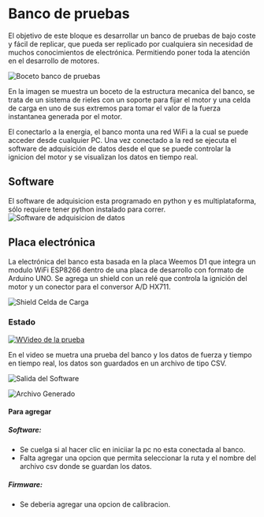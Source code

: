 # Banco de pruebas

El objetivo de este bloque es desarrollar un banco de pruebas de bajo coste y fácil de replicar, que pueda ser replicado por cualquiera sin necesidad de muchos conocimientos de electrónica. Permitiendo poner toda la atención en el desarrollo de motores.

![Boceto banco de pruebas](https://github.com/ClubdeRobotica/Coheteria-Experimental/blob/Bayo_V1/Documentacion/Avance_lProyecto/Imagenes/Banco3d.png)

En la imagen se muestra un boceto de la estructura mecanica del banco, se trata de un sistema de rieles con un soporte para fijar el motor y una celda de carga en uno de sus extremos para tomar el valor de la fuerza instantanea generada por el motor.

El conectarlo a la energia, el banco monta una red WiFi a la cual se puede acceder desde cualquier PC. Una vez conectado a la red se ejecuta el software de adquisición de datos desde el que se puede controlar la ignicion del motor y se visualizan los datos en tiempo real.


## Software
El software de adquisicion esta programado en python y es multiplataforma, sólo requiere tener python instalado para correr.
![Software de adquisicion de datos](https://github.com/ClubdeRobotica/Coheteria-Experimental/blob/Bayo_V1/Documentacion/Avance_lProyecto/Imagenes/SoftBanco.png)

## Placa electrónica

La electrónica del banco esta basada en la placa Weemos D1 que integra un modulo WiFi ESP8266 dentro de una placa de desarrollo con formato de Arduino UNO. Se agrega un shield con un relé que controla la ignición del motor y un conector para el conversor A/D HX711.

![Shield Celda de Carga](https://github.com/ClubdeRobotica/Coheteria-Experimental/blob/Bayo_V1/Motor/Banco%20de%20pruebas/Hardware/Shield-celda-carga/Vistas%203D/Vista%203.jpg)


### Estado
[![WVideo de la prueba](https://img.youtube.com/vi/06_TuqDqlls/hqdefault.jpg)](https://youtu.be/06_TuqDqlls)

En el video se muetra una prueba del banco y los datos de fuerza y tiempo en tiempo real, los datos son guardados en un archivo de tipo CSV.

![Salida del Software](https://github.com/ClubdeRobotica/Coheteria-Experimental/blob/Bayo_V1/Documentacion/Avance_lProyecto/Pruebas/SalidaSoft.png)

![Archivo Generado](https://github.com/ClubdeRobotica/Coheteria-Experimental/blob/Bayo_V1/Documentacion/Avance_lProyecto/Pruebas/SalidaCSV.png)

#### Para agregar
##### Software:
* Se cuelga si al hacer clic en iniciiar la pc no esta conectada al banco.
* Falta agregar una opcion que permita seleccionar la ruta y el nombre del archivo csv donde se guardan los datos.

##### Firmware:
* Se deberia agregar una opcion de calibracion.

